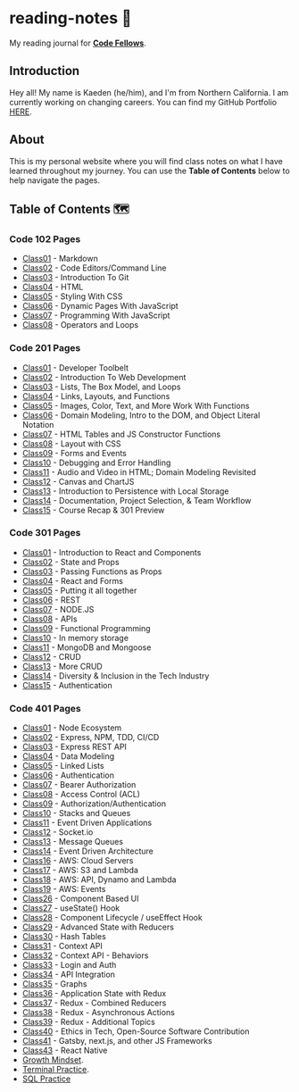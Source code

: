 # reading-notes 📖

My reading journal for [**Code Fellows**](https://www.codefellows.org/).
## Introduction

Hey all! My name is Kaeden (he/him), and I'm from Northern California. I am currently working on changing careers. You can find my GitHub Portfolio [HERE](https://github.com/KaedenOC).

## About

This is my personal website where you will find class notes on what I have learned throughout my journey. You can use the **Table of Contents** below to help navigate the pages.

## Table of Contents 🗺️

### Code 102 Pages

- [Class01](class102/class01.md) - Markdown
- [Class02](class102/class02.md) - Code Editors/Command Line
- [Class03](class102/class03.md) - Introduction To Git
- [Class04](class102/class04.md) - HTML
- [Class05](class102/class05.md) - Styling With CSS
- [Class06](class102/class06.md) - Dynamic Pages With JavaScript
- [Class07](class102/class07.md) - Programming With JavaScript
- [Class08](class102/class08.md) - Operators and Loops

### Code 201 Pages

- [Class01](class201/class01.md) - Developer Toolbelt
- [Class02](class201/class02.md) - Introduction To Web Development
- [Class03](class201/class03.md) - Lists, The Box Model, and Loops
- [Class04](class201/class04.md) - Links, Layouts, and Functions
- [Class05](class201/class05.md) - Images, Color, Text, and More Work With Functions
- [Class06](class201/class06.md) - Domain Modeling, Intro to the DOM, and Object Literal Notation
- [Class07](class201/class07.md) - HTML Tables and JS Constructor Functions
- [Class08](class201/class08.md) - Layout with CSS
- [Class09](class201/class09.md) -  Forms and Events
- [Class10](class201/class10.md) - Debugging and Error Handling
- [Class11](class201/class11.md) - Audio and Video in HTML; Domain Modeling Revisited
- [Class12](class201/class12.md) - Canvas and ChartJS
- [Class13](class201/class13.md) - Introduction to Persistence with Local Storage
- [Class14](class201/class14.md) - Documentation, Project Selection, & Team Workflow
- [Class15](class201/class15.md) - Course Recap & 301 Preview


### Code 301 Pages

- [Class01](class301/class01.md) - Introduction to React and Components
- [Class02](class301/class02.md) - State and Props
- [Class03](class301/class03.md) - Passing Functions as Props
- [Class04](class301/class04.md) - React and Forms
- [Class05](class301/class05.md) - Putting it all together
- [Class06](class301/class06.md) - REST
- [Class07](class301/class07.md) - NODE.JS
- [Class08](class301/class08.md) - APIs
- [Class09](class301/class09.md) - Functional Programming
- [Class10](class301/class10.md) - In memory storage
- [Class11](class301/class11.md) - MongoDB and Mongoose
- [Class12](class301/class12.md) - CRUD
- [Class13](class301/class13.md) - More CRUD
- [Class14](class301/class14.md) - Diversity & Inclusion in the Tech Industry
- [Class15](class301/class15.md) - Authentication

### Code 401 Pages

- [Class01](class401/class01.md) - Node Ecosystem
- [Class02](class401/class02.md) - Express, NPM, TDD, CI/CD
- [Class03](class401/class03.md) - Express REST API
- [Class04](class401/class04.md) - Data Modeling
- [Class05](class401/class05.md) - Linked Lists
- [Class06](class401/class06.md) - Authentication
- [Class07](class401/class07.md) - Bearer Authorization
- [Class08](class401/class08.md) - Access Control (ACL)
- [Class09](class401/class09.md) - Authorization/Authentication
- [Class10](class401/class10.md) - Stacks and Queues
- [Class11](class401/class11.md) - Event Driven Applications
- [Class12](class401/class12.md) - Socket.io
- [Class13](class401/class13.md) - Message Queues
- [Class14](class401/class14.md) - Event Driven Architecture
- [Class16](class401/class16.md) - AWS: Cloud Servers
- [Class17](class401/class17.md) - AWS: S3 and Lambda
- [Class18](class401/class18.md) - AWS: API, Dynamo and Lambda
- [Class19](class401/class19.md) - AWS: Events
- [Class26](class401/class26.md) - Component Based UI
- [Class27](class401/class27.md) - useState() Hook
- [Class28](class401/class28.md) - Component Lifecycle / useEffect Hook
- [Class29](class401/class29.md) - Advanced State with Reducers
- [Class30](class401/class30.md) - Hash Tables
- [Class31](class401/class31.md) - Context API
- [Class32](class401/class32.md) - Context API - Behaviors
- [Class33](class401/class33.md) - Login and Auth
- [Class34](class401/class34.md) - API Integration
- [Class35](class401/class35.md) - Graphs
- [Class36](class401/class36.md) - Application State with Redux
- [Class37](class401/class37.md) - Redux - Combined Reducers
- [Class38](class401/class38.md) - Redux - Asynchronous Actions
- [Class39](class401/class39.md) - Redux - Additional Topics
- [Class40](class401/class40.md) - Ethics in Tech, Open-Source Software Contribution
- [Class41](class401/class41.md) - Gatsby, next.js, and other JS Frameworks
- [Class43](class401/class43.md) - React Native
- [Growth Mindset](class401/thegrowthmindset.md).
- [Terminal Practice](class401/practiceinterminal.md).
- [SQL Practice](class401/)